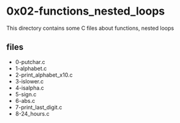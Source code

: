 # 0x02-functions_nested_loops

This directory contains some C files about functions, nested loops

## files

* 0-putchar.c
* 1-alphabet.c
* 2-print_alphabet_x10.c
* 3-islower.c
* 4-isalpha.c
* 5-sign.c
* 6-abs.c
* 7-print_last_digit.c
* 8-24_hours.c

